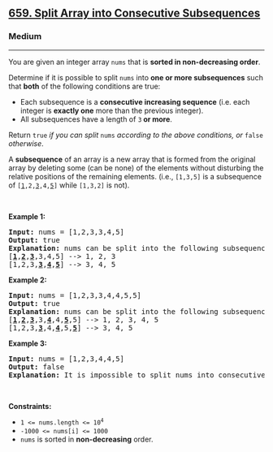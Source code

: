 <h2><a href="https://leetcode.com/problems/split-array-into-consecutive-subsequences/">659. Split Array into Consecutive Subsequences</a></h2><h3>Medium</h3><hr><div style="user-select: auto;"><p style="user-select: auto;">You are given an integer array <code style="user-select: auto;">nums</code> that is <strong style="user-select: auto;">sorted in non-decreasing order</strong>.</p>

<p style="user-select: auto;">Determine if it is possible to split <code style="user-select: auto;">nums</code> into <strong style="user-select: auto;">one or more subsequences</strong> such that <strong style="user-select: auto;">both</strong> of the following conditions are true:</p>

<ul style="user-select: auto;">
	<li style="user-select: auto;">Each subsequence is a <strong style="user-select: auto;">consecutive increasing sequence</strong> (i.e. each integer is <strong style="user-select: auto;">exactly one</strong> more than the previous integer).</li>
	<li style="user-select: auto;">All subsequences have a length of <code style="user-select: auto;">3</code><strong style="user-select: auto;"> or more</strong>.</li>
</ul>

<p style="user-select: auto;">Return <code style="user-select: auto;">true</code><em style="user-select: auto;"> if you can split </em><code style="user-select: auto;">nums</code><em style="user-select: auto;"> according to the above conditions, or </em><code style="user-select: auto;">false</code><em style="user-select: auto;"> otherwise</em>.</p>

<p style="user-select: auto;">A <strong style="user-select: auto;">subsequence</strong> of an array is a new array that is formed from the original array by deleting some (can be none) of the elements without disturbing the relative positions of the remaining elements. (i.e., <code style="user-select: auto;">[1,3,5]</code> is a subsequence of <code style="user-select: auto;">[<u style="user-select: auto;">1</u>,2,<u style="user-select: auto;">3</u>,4,<u style="user-select: auto;">5</u>]</code> while <code style="user-select: auto;">[1,3,2]</code> is not).</p>

<p style="user-select: auto;">&nbsp;</p>
<p style="user-select: auto;"><strong style="user-select: auto;">Example 1:</strong></p>

<pre style="position: relative; user-select: auto;"><strong style="user-select: auto;">Input:</strong> nums = [1,2,3,3,4,5]
<strong style="user-select: auto;">Output:</strong> true
<strong style="user-select: auto;">Explanation:</strong> nums can be split into the following subsequences:
[<strong style="user-select: auto;"><u style="user-select: auto;">1</u></strong>,<strong style="user-select: auto;"><u style="user-select: auto;">2</u></strong>,<strong style="user-select: auto;"><u style="user-select: auto;">3</u></strong>,3,4,5] --&gt; 1, 2, 3
[1,2,3,<strong style="user-select: auto;"><u style="user-select: auto;">3</u></strong>,<strong style="user-select: auto;"><u style="user-select: auto;">4</u></strong>,<strong style="user-select: auto;"><u style="user-select: auto;">5</u></strong>] --&gt; 3, 4, 5
<div class="open_grepper_editor" title="Edit &amp; Save To Grepper" style="user-select: auto;"></div></pre>

<p style="user-select: auto;"><strong style="user-select: auto;">Example 2:</strong></p>

<pre style="position: relative; user-select: auto;"><strong style="user-select: auto;">Input:</strong> nums = [1,2,3,3,4,4,5,5]
<strong style="user-select: auto;">Output:</strong> true
<strong style="user-select: auto;">Explanation:</strong> nums can be split into the following subsequences:
[<strong style="user-select: auto;"><u style="user-select: auto;">1</u></strong>,<strong style="user-select: auto;"><u style="user-select: auto;">2</u></strong>,<strong style="user-select: auto;"><u style="user-select: auto;">3</u></strong>,3,<strong style="user-select: auto;"><u style="user-select: auto;">4</u></strong>,4,<strong style="user-select: auto;"><u style="user-select: auto;">5</u></strong>,5] --&gt; 1, 2, 3, 4, 5
[1,2,3,<strong style="user-select: auto;"><u style="user-select: auto;">3</u></strong>,4,<strong style="user-select: auto;"><u style="user-select: auto;">4</u></strong>,5,<strong style="user-select: auto;"><u style="user-select: auto;">5</u></strong>] --&gt; 3, 4, 5
<div class="open_grepper_editor" title="Edit &amp; Save To Grepper" style="user-select: auto;"></div></pre>

<p style="user-select: auto;"><strong style="user-select: auto;">Example 3:</strong></p>

<pre style="position: relative; user-select: auto;"><strong style="user-select: auto;">Input:</strong> nums = [1,2,3,4,4,5]
<strong style="user-select: auto;">Output:</strong> false
<strong style="user-select: auto;">Explanation:</strong> It is impossible to split nums into consecutive increasing subsequences of length 3 or more.
<div class="open_grepper_editor" title="Edit &amp; Save To Grepper" style="user-select: auto;"></div></pre>

<p style="user-select: auto;">&nbsp;</p>
<p style="user-select: auto;"><strong style="user-select: auto;">Constraints:</strong></p>

<ul style="user-select: auto;">
	<li style="user-select: auto;"><code style="user-select: auto;">1 &lt;= nums.length &lt;= 10<sup style="user-select: auto;">4</sup></code></li>
	<li style="user-select: auto;"><code style="user-select: auto;">-1000 &lt;= nums[i] &lt;= 1000</code></li>
	<li style="user-select: auto;"><code style="user-select: auto;">nums</code> is sorted in <strong style="user-select: auto;">non-decreasing</strong> order.</li>
</ul>
</div>
